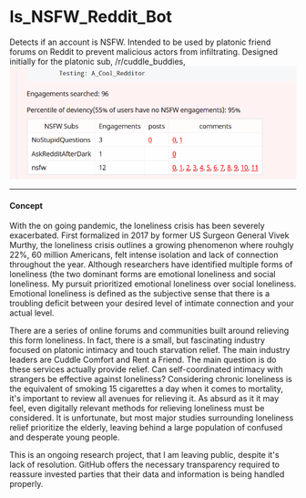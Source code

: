 # Is_NSFW_Reddit_Bot

Detects if an account is NSFW. Intended to be used by platonic friend forums on Reddit to prevent malicious actors from infiltrating. Designed initially for the platonic sub, /r/cuddle_buddies, 
<img src = "Readme-assets/demo.png" />

<hr />
<h4>Concept</h4>
<p>
	With the on going pandemic, the loneliness crisis has been severely exacerbated. First formalized in 2017 by former US Surgeon General Vivek Murthy, the loneliness crisis outlines a growing phenomenon where rouhgly 22%, 60 million Americans, felt intense isolation and lack of connection throughout the year. Although researchers have identified multiple forms of loneliness (the two dominant forms are emotional loneliness and social loneliness. My pursuit prioritized emotional loneliness over social loneliness. Emotional loneliness is defined as the subjective sense that there is a troubling deficit between your desired level of intimate connection and your actual level. 
</p>
<p>
	There are a series of online forums and communities built around relieving this form loneliness. In fact, there is a small, but fascinating industry focused on platonic intimacy and touch starvation relief. The main industry leaders are Cuddle Comfort and Rent a Friend. The main question is do these services actually provide relief. Can self-coordinated intimacy with strangers be effective against loneliness? Considering chronic loneliness is the equivalent of smoking 15 cigarettes a day when it comes to mortality, it's important to review all avenues for relieving it. As absurd as it it may feel, even digitally relevant methods for relieving loneliness must be considered. It is unfortunate, but most major studies surrounding loneliness relief prioritize the elderly, leaving behind a large population of confused and desperate young people. 
</p>

<p>
	This is an ongoing research project, that I am leaving public, despite it's lack of resolution. GitHub offers the necessary transparency required to reassure invested parties that their data and information is being handled properly.
</p>
<!---
<p>
	From 7623 submissions, I found:

    6413 [M4F]

    363 [M4A]

    121 [F4F]

    605 [F4M]

    121 [F4A]
</p>

-->
<hr />
<h4>Description:</h4>
<p>When the bot is deployed to a Reddit forum, it will scan all new comments. When a user responds to a comment or post with <em>is_nsfw?</em>, the bot will scan the last 100 engagements the parent comment/submission for activity labeled NSFW. The bot will return a table of all the flagged submissions, as well as deviancy score. The deviancy score is determined from data that was scraped from 692 randomly selected users. Data analysis and cleaning was done with Pandas, Seaborn, and Google Big Query</p>

<hr />
<h3>Technologies used</h3>
<ul>
    <li>
        Python
    </li>
    <li>
        SQL
    </li>
    <li>
        Google Big Query
    </li>
    <li>
        Jupyter Notebook
    </li>
    <li>
        Puppeteer
    </li>
    <li>
        JavaScript
    </li>
    <li>
        Reddit API
    </li>
    <li>
        Heroku
    </li>
</ul>
<hr />
<h4><a href = "https://medium.com/@bbrenng1/create-your-first-reddit-bot-with-python-and-heroku-e75d7af3026f">Directions to deploy the bot.</a></h4>
<ol>
	<li>
		Create a Heroku account
	</li>
	<li>
		Install the Heroku command line tool
	</li>
	<li>
		Login to Heroku via the command line
	</li>
	<li>
		clone the git hub repository
	</li>
	<li>
		In main.py, change the trigger word to your preferred keyword. Change the default subreddit to your targetted sub-reddit.
	</li>
	<li>
		Deploy with the Heroku command line tool
	</li>
</ol>
